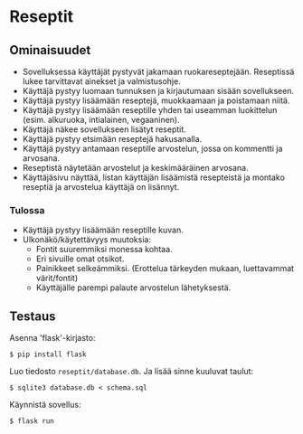 # Reseptit

## Ominaisuudet
- Sovelluksessa käyttäjät pystyvät jakamaan ruokareseptejään. Reseptissä lukee tarvittavat ainekset ja valmistusohje.
- Käyttäjä pystyy luomaan tunnuksen ja kirjautumaan sisään sovellukseen.
- Käyttäjä pystyy lisäämään reseptejä, muokkaamaan ja poistamaan niitä.
- Käyttäjä pystyy lisäämään reseptille yhden tai useamman luokittelun (esim. alkuruoka, intialainen, vegaaninen).
- Käyttäjä näkee sovellukseen lisätyt reseptit.
- Käyttäjä pystyy etsimään reseptejä hakusanalla.
- Käyttäjä pystyy antamaan reseptille arvostelun, jossa on kommentti ja arvosana.
- Reseptistä näytetään arvostelut ja keskimääräinen arvosana.
- Käyttäjäsivu näyttää, listan käyttäjän lisäämistä resepteistä ja montako reseptiä ja arvostelua käyttäjä on lisännyt.

### Tulossa
- Käyttäjä pystyy lisäämään reseptille kuvan.
- Ulkonäkö/käytettävyys muutoksia:
  - Fontit suuremmiksi monessa kohtaa.
  - Eri sivuille omat otsikot.
  - Painikkeet selkeämmiksi. (Erottelua tärkeyden mukaan, luettavammat värit/fontit)
  - Käyttäjälle parempi palaute arvostelun lähetyksestä.


## Testaus
Asenna 'flask'-kirjasto:
```
$ pip install flask
```

Luo tiedosto `reseptit/database.db`. Ja lisää sinne kuuluvat taulut:
```
$ sqlite3 database.db < schema.sql
```

Käynnistä sovellus:
```
$ flask run
```
